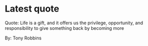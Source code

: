 # Latest quote 

Quote: Life is a gift, and it offers us the privilege, opportunity, and responsibility to give something back by becoming more 

By: Tony Robbins